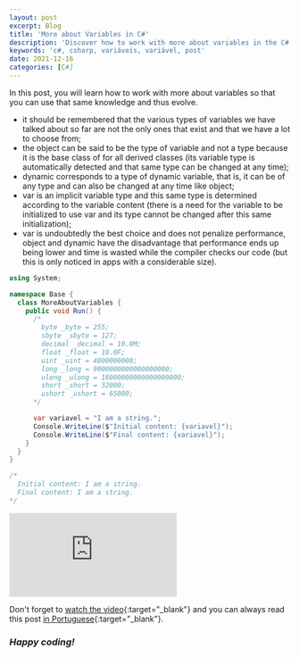 ```yaml
---
layout: post
excerpt: Blog
title: 'More about Variables in C#'
description: 'Discover how to work with more about variables in the C# programming language. Get answers to your questions with the theory and examples presented.'
keywords: 'c#, csharp, variáveis, variável, post'
date: 2021-12-16
categories: [C#]
---
```


In this post, you will learn how to work with more about variables so that you can use that same knowledge and thus evolve.

- it should be remembered that the various types of variables we have talked about so far are not the only ones that exist and that we have a lot to choose from;
- the object can be said to be the type of variable and not a type because it is the base class of for all derived classes (its variable type is automatically detected and that same type can be changed at any time);
- dynamic corresponds to a type of dynamic variable, that is, it can be of any type and can also be changed at any time like object;
- var is an implicit variable type and this same type is determined according to the variable content (there is a need for the variable to be initialized to use var and its type cannot be changed after this same initialization);
- var is undoubtedly the best choice and does not penalize performance, object and dynamic have the disadvantage that performance ends up being lower and time is wasted while the compiler checks our code (but this is only noticed in apps with a considerable size).

```csharp
using System;

namespace Base {
  class MoreAboutVariables {
    public void Run() {
      /*
        byte _byte = 255;
        sbyte _sbyte = 127;
        decimal _decimal = 10.0M;
        float _float = 10.0F;
        uint _uint = 4000000000;
        long _long = 9000000000000000000;
        ulong _ulong = 18000000000000000000;
        short _short = 32000;
        ushort _ushort = 65000;
      */

      var variavel = "I am a string.";
      Console.WriteLine($"Initial content: {variavel}");
      Console.WriteLine($"Final content: {variavel}");
    }
  }
}

/*
  Initial content: I am a string.
  Final content: I am a string.
*/
```

<div class="video-container">
  <iframe src="https://www.youtube.com/embed/uMbksPhe4m0" frameborder="0" allowfullscreen></iframe>
</div>

Don't forget to [watch the video](https://youtu.be/uMbksPhe4m0){:target="\_blank"} and you can always read this post [in Portuguese](https://caffeinealgorithm.com/blog/20211216/mais-sobre-as-variaveis-em-csharp/){:target="\_blank"}.

### _Happy coding!_
